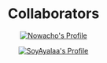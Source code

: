 <div align="center">

# Collaborators

<p align="center"><a href="https://github.com/Nowacho"><img src="https://github-widgetbox.vercel.app/api/profile?username=Nowacho&data=followers,repositories,stars,commits" alt="Nowacho's Profile"></a></p>

<p align="center"><a href="https://github.com/SoyAyalaa"><img src="https://github-widgetbox.vercel.app/api/profile?username=SoyAyalaa&data=followers,repositories,stars,commits" alt="SoyAyalaa's Profile"></a></p>
